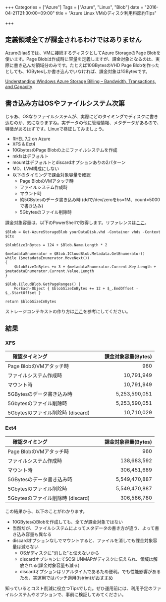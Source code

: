 +++
Categories = ["Azure"]
Tags = ["Azure", "Linux", "Blob"]
date = "2016-04-21T21:30:00+09:00"
title = "Azure Linux VMのディスク利用料節約Tips"

+++

## 定義領域全てが課金されるわけではありません
AzureのIaaSでは、VMに接続するディスクとしてAzure StorageのPage Blobを使います。Page Blobは作成時に容量を定義しますが、課金対象となるのは、実際に書き込んだ領域分のみです。たとえば10GBytesのVHD Page Blobを作ったとしても、1GBytesしか書き込んでいなければ、課金対象は1GBytesです。

[Understanding Windows Azure Storage Billing – Bandwidth, Transactions, and Capacity](https://blogs.msdn.microsoft.com/windowsazurestorage/2010/07/08/understanding-windows-azure-storage-billing-bandwidth-transactions-and-capacity/)
    
## 書き込み方はOSやファイルシステム次第
じゃあ、OSなりファイルシステムが、実際にどのタイミングでディスクに書き込むのか、気になりますね。実データの他に管理情報、メタデータがあるので、特徴があるはずです。Linuxで検証してみましょう。

* RHEL 7.2 on Azure
* XFS & Ext4
* 10GbytesのPage Blobの上にファイルシステムを作成
* mkfsはデフォルト
* mountはデフォルトとdiscardオプションありの2パターン
* MD、LVM構成にしない
* 以下のタイミングで課金対象容量を確認
    * Page BlobのVMアタッチ時
    * ファイルシステム作成時
    * マウント時
    * 約5GBytesのデータ書き込み時 (ddで/dev/zeroをbs=1M、count=5000で書き込み)
    * 5Gbytesのファイル削除時

課金対象容量は、以下のPowerShellで取得します。リファレンスは[ここ](https://gallery.technet.microsoft.com/scriptcenter/Get-Billable-Size-of-32175802)。

    $Blob = Get-AzureStorageBlob yourDataDisk.vhd -Container vhds -Context $Ctx

    $blobSizeInBytes = 124 + $Blob.Name.Length * 2
 
    $metadataEnumerator = $Blob.ICloudBlob.Metadata.GetEnumerator()
    while ($metadataEnumerator.MoveNext())
    {
        $blobSizeInBytes += 3 + $metadataEnumerator.Current.Key.Length + $metadataEnumerator.Current.Value.Length
    }

    $Blob.ICloudBlob.GetPageRanges() | 
        ForEach-Object { $blobSizeInBytes += 12 + $_.EndOffset - $_.StartOffset }

    return $blobSizeInBytes

ストレージコンテキストの作り方は[ここ](https://azure.microsoft.com/ja-jp/documentation/articles/storage-powershell-guide-full/)を参考にしてください。


## 結果
### XFS
|　確認タイミング　|　課金対象容量(Bytes)　|
|  :-----------  |  ------------:  |
|Page BlobのVMアタッチ時|960|
|ファイルシステム作成時|10,791,949|
|マウント時|10,791,949|
|5GBytesのデータ書き込み時|5,253,590,051|
|5Gbytesのファイル削除時|5,253,590,051|
|5Gbytesのファイル削除時 (discard)|10,710,029|

### Ext4
|　確認タイミング　|　課金対象容量(Bytes)　|
|  :-----------  |  ------------:  |
|Page BlobのVMアタッチ時|960|
|ファイルシステム作成時|138,683,592|
|マウント時|306,451,689|
|5GBytesのデータ書き込み時|5,549,470,887|
|5Gbytesのファイル削除時|5,549,470,887|
|5Gbytesのファイル削除時 (discard)|306,586,780|


この結果から、以下のことがわかります。

* 10GBytesのBlobを作成しても、全てが課金対象ではない
* 当然だが、ファイルシステムによってメタデータの書き方が違う、よって書き込み容量も異なる
* discardオプションなしでマウントすると、ファイルを消しても課金対象容量は減らない
    * OSがディスクに"消した"と伝えないから
    * discardオプションにてSCSI UNMAPがディスクに伝えられ、領域は解放される(課金対象容量も減る)
    * discardオプションはリアルタイムであるため便利。でも性能影響があるため、実運用ではバッチ適用(fstrim)が[おすすめ](https://access.redhat.com/documentation/ja-JP/Red_Hat_Enterprise_Linux/7/html/Storage_Administration_Guide/ch02s05.html)

    
知っているとコスト削減に役立つTipsでした。ぜひ運用前には、利用予定のファイルシステムやオプションで、事前に検証してみてください。